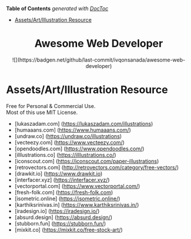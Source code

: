 <!-- START doctoc generated TOC please keep comment here to allow auto update -->
<!-- DON'T EDIT THIS SECTION, INSTEAD RE-RUN doctoc TO UPDATE -->
**Table of Contents**  *generated with [DocToc](https://github.com/thlorenz/doctoc)*

- [Assets/Art/Illustration Resource](#assetsartillustration-resource)

<!-- END doctoc generated TOC please keep comment here to allow auto update -->

<div align="center">
<h1>Awesome Web Developer</h1>
![](https://badgen.net/github/last-commit/ivqonsanada/awesome-web-developer)
</div>

# Assets/Art/Illustration Resource
Free for Personal & Commercial Use.<br>
Most of this use MIT License.
- [lukaszadam.com] (https://lukaszadam.com/illustrations)
- [humaaans.com] (https://www.humaaans.com/)
- [undraw.co] (https://undraw.co/illustrations)
- [vecteezy.com] (https://www.vecteezy.com/)
- [opendoodles.com] (https://www.opendoodles.com/)
- [illlustrations.co] (https://illlustrations.co/)
- [iconscout.com] (https://iconscout.com/paper-illustrations)
- [retrovectors.com] (http://retrovectors.com/category/free-vectors/)
- [drawkit.io] (https://www.drawkit.io)
- [interfacer.xyz] (https://interfacer.xyz/)
- [vectorportal.com] (https://www.vectorportal.com/)
- [fresh-folk.com] (https://fresh-folk.com)
- [isometric.online] (https://isometric.online/)
- [karthiksrinivas.in] (https://www.karthiksrinivas.in/)
- [iradesign.io] (https://iradesign.io/)
- [absurd.design] (https://absurd.design/)
- [stubborn.fun] (https://stubborn.fun/)
- [mixkit.co] (https://mixkit.co/free-stock-art/)